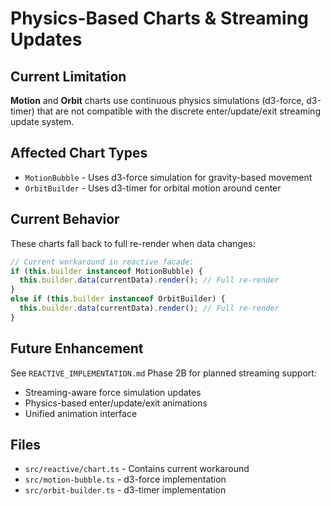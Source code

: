 # Physics-Based Charts & Streaming Updates

## Current Limitation

**Motion** and **Orbit** charts use continuous physics simulations (d3-force, d3-timer) that are not compatible with the discrete enter/update/exit streaming update system.

## Affected Chart Types

- `MotionBubble` - Uses d3-force simulation for gravity-based movement
- `OrbitBuilder` - Uses d3-timer for orbital motion around center

## Current Behavior

These charts fall back to full re-render when data changes:

```typescript
// Current workaround in reactive facade:
if (this.builder instanceof MotionBubble) {
  this.builder.data(currentData).render(); // Full re-render
}
else if (this.builder instanceof OrbitBuilder) {
  this.builder.data(currentData).render(); // Full re-render  
}
```

## Future Enhancement

See `REACTIVE_IMPLEMENTATION.md` Phase 2B for planned streaming support:

- Streaming-aware force simulation updates
- Physics-based enter/update/exit animations
- Unified animation interface

## Files

- `src/reactive/chart.ts` - Contains current workaround
- `src/motion-bubble.ts` - d3-force implementation
- `src/orbit-builder.ts` - d3-timer implementation
